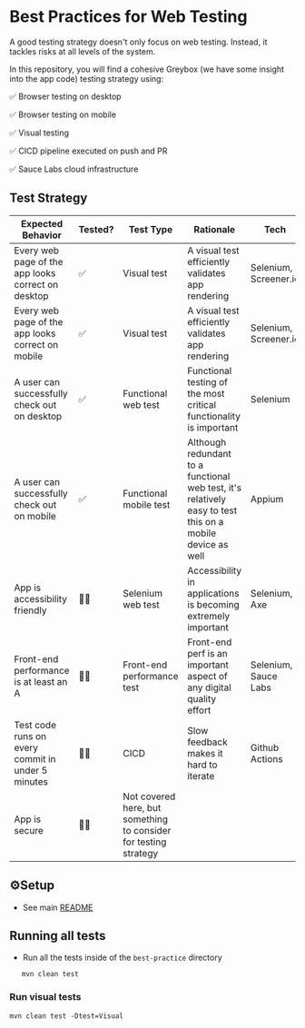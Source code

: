 # Best Practices for Web Testing

A good testing strategy doesn't only focus on web testing. Instead, it tackles risks at all levels of the system.

In this repository, you will find a cohesive Greybox (we have some insight into the app code) testing strategy using:

✅ Browser testing on desktop

✅ Browser testing on mobile

✅ Visual testing

✅ CICD pipeline executed on push and PR

✅ Sauce Labs cloud infrastructure

## Test Strategy

| Expected Behavior  | Tested? | Test Type  | Rationale  | Tech |
|---|---|---|---|---|
| Every web page of the app looks correct on desktop | ✅ | Visual test | A visual test efficiently validates app rendering | Selenium, Screener.io |
| Every web page of the app looks correct on mobile  | ✅ | Visual test  | A visual test efficiently validates app rendering | Selenium, Screener.io |
| A user can successfully check out on desktop  | ✅ | Functional web test  | Functional testing of the most critical functionality is important | Selenium |
| A user can successfully check out on mobile  | ✅ | Functional mobile test  | Although redundant to a functional web test, it's relatively easy to test this on a mobile device as well  | Appium |
| App is accessibility friendly  | 🙅‍♂️ | Selenium web test | Accessibility in applications is becoming extremely important  | Selenium, Axe
| Front-end performance is at least an A  | 🙅‍♂️ | Front-end performance test  | Front-end perf is an important aspect of any digital quality effort | Selenium, Sauce Labs |
| Test code runs on every commit in under 5 minutes  | 🙅‍♂️ | CICD  | Slow feedback makes it hard to iterate  | Github Actions |
| App is secure  | 🙅‍♂️ | Not covered here, but something to consider for testing strategy  |   |


## ⚙️Setup

* See main [README](../README.md) 

## Running all tests

* Run all the tests inside of the `best-practice` directory

```
   mvn clean test
```

### Run visual tests

```
mvn clean test -Dtest=Visual
```






